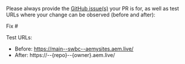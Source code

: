 Please always provide the [GitHub issue(s)](../issues) your PR is for, as well as test URLs where your change can be observed (before and after):

Fix #<gh-issue-id>

Test URLs:
- Before: https://main--swbc--aemysites.aem.live/
- After: https://<branch>--{repo}--{owner}.aem.live/
